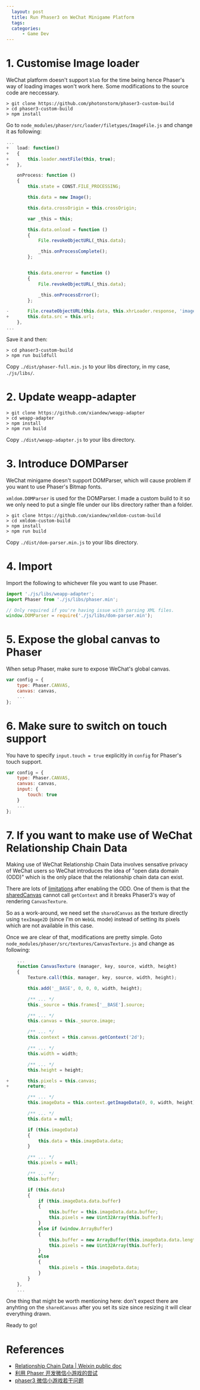 ```yaml
---
  layout: post
  title: Run Phaser3 on WeChat Minigame Platform
  tags:
  categories:
      - Game Dev
---
```


# **1. Customise Image loader**

WeChat platform doesn't support `blob` for the time being hence Phaser's way of
loading images won't work here. Some modifications to the source code are neccessary.

```console
> git clone https://github.com/photonstorm/phaser3-custom-build
> cd phaser3-custom-build
> npm install
```

Go to `node_modules/phaser/src/loader/filetypes/ImageFile.js` and change it as following:

```javascript
...
+   load: function()
+   {
+       this.loader.nextFile(this, true);
+   },

    onProcess: function ()
    {
        this.state = CONST.FILE_PROCESSING;

        this.data = new Image();

        this.data.crossOrigin = this.crossOrigin;

        var _this = this;

        this.data.onload = function ()
        {
            File.revokeObjectURL(_this.data);

            _this.onProcessComplete();
        };


        this.data.onerror = function ()
        {
            File.revokeObjectURL(_this.data);

            _this.onProcessError();
        };

-       File.createObjectURL(this.data, this.xhrLoader.response, 'image/png');
+       this.data.src = this.url;
    },
...
```

Save it and then:
```console
> cd phaser3-custom-build
> npm run buildfull
```

Copy `./dist/phaser-full.min.js` to your libs directory, in my case, `./js/libs/`.

# **2. Update weapp-adapter**

```console
> git clone https://github.com/xiandew/weapp-adapter
> cd weapp-adapter
> npm install
> npm run build
```

Copy `./dist/weapp-adapter.js` to your libs directory.

# **3. Introduce DOMParser**
WeChat minigame doesn't support DOMParser, which will cause problem if you
want to use Phaser's Bitmap fonts.

`xmldom.DOMParser` is used for the DOMParser. I made a custom build to it
so we only need to put a single file under our libs directory rather than a folder.

```console
> git clone https://github.com/xiandew/xmldom-custom-build
> cd xmldom-custom-build
> npm install
> npm run build
```

Copy `./dist/dom-parser.min.js` to your libs directory.

# **4. Import**

Import the following to whichever file you want to use Phaser.

```javascript
import './js/libs/weapp-adapter';
import Phaser from './js/libs/phaser.min';

// Only required if you're having issue with parsing XML files.
window.DOMParser = require('./js/libs/dom-parser.min');
```

# **5. Expose the global canvas to Phaser**

When setup Phaser, make sure to expose WeChat's global canvas.

```javascript
var config = {
    type: Phaser.CANVAS,
    canvas: canvas,
    ...
};
```

# **6. Make sure to switch on touch support**

You have to specify `input.touch = true` explicitly in `config` for Phaser's touch support.

```javascript
var config = {
    type: Phaser.CANVAS,
    canvas: canvas,
    input: {
        touch: true
    }
    ...
};
```

# **7. If you want to make use of WeChat Relationship Chain Data**

Making use of WeChat Relationship Chain Data involves sensative privacy of WeChat users
so WeChat introduces the idea of "open data domain (ODD)" which is the only place that the
relationship chain data can exist.

There are lots of [limitations](https://developers.weixin.qq.com/minigame/en/dev/guide/open-ability/open-data.html#Limits) after enabling the ODD. One of them is that the [sharedCanvas](https://developers.weixin.qq.com/minigame/en/dev/guide/open-ability/open-data.html#Displaying-Relationship-Chain-Data) cannot call `getContext` and it breaks Phaser3's way of rendering `CanvasTexture`.

So as a work-around, we need set the `sharedCanvas` as the texture directly using `texImage2D`
(since I'm on `WebGL` mode) instead of setting its pixels which are not available in this case.

Once we are clear of that, modifications are pretty simple.
Goto `node_modules/phaser/src/textures/CanvasTexture.js` and change as following:

```javascript
    ...
    function CanvasTexture (manager, key, source, width, height)
    {
        Texture.call(this, manager, key, source, width, height);

        this.add('__BASE', 0, 0, 0, width, height);

        /** ... */
        this._source = this.frames['__BASE'].source;

        /** ... */
        this.canvas = this._source.image;

        /** ... */
        this.context = this.canvas.getContext('2d');

        /** ... */
        this.width = width;

        /** ... */
        this.height = height;

+       this.pixels = this.canvas;
+       return;

        /** ... */
        this.imageData = this.context.getImageData(0, 0, width, height);

        /** ... */
        this.data = null;

        if (this.imageData)
        {
            this.data = this.imageData.data;
        }

        /** ... */
        this.pixels = null;

        /** ... */
        this.buffer;

        if (this.data)
        {
            if (this.imageData.data.buffer)
            {
                this.buffer = this.imageData.data.buffer;
                this.pixels = new Uint32Array(this.buffer);
            }
            else if (window.ArrayBuffer)
            {
                this.buffer = new ArrayBuffer(this.imageData.data.length);
                this.pixels = new Uint32Array(this.buffer);
            }
            else
            {
                this.pixels = this.imageData.data;
            }
        }
    },
    ...
```

One thing that might be worth mentioning here: don't expect there are anyhting on the `sharedCanvas`
after you set its size since resizing it will clear everything drawn.

Ready to go!

# **References**
- [Relationship Chain Data \| Weixin public doc](https://developers.weixin.qq.com/minigame/en/dev/guide/open-ability/open-data.html)
- [利用 Phaser 开发微信小游戏的尝试](https://indienova.com/indie-game-development/run-phaser-on-wechat-game-platform/)
- [phaser3 微信小游戏若干问题](https://www.cnblogs.com/honghong87/p/9592680.html)
